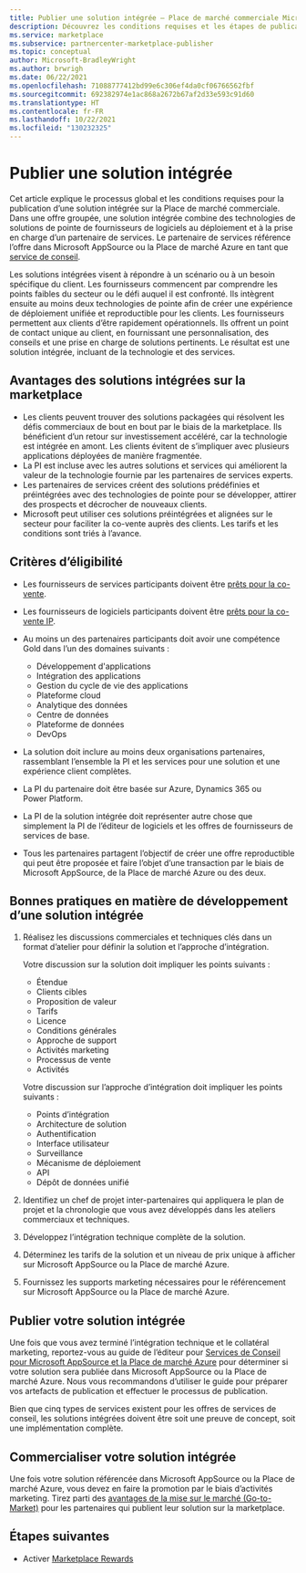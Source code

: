 ```yaml
---
title: Publier une solution intégrée – Place de marché commerciale Microsoft
description: Découvrez les conditions requises et les étapes de publication de solutions intégrées sur Microsoft AppSource et la Place de marché Azure.
ms.service: marketplace
ms.subservice: partnercenter-marketplace-publisher
ms.topic: conceptual
author: Microsoft-BradleyWright
ms.author: brwrigh
ms.date: 06/22/2021
ms.openlocfilehash: 71088777412bd99e6c306ef4da0cf06766562fbf
ms.sourcegitcommit: 692382974e1ac868a2672b67af2d33e593c91d60
ms.translationtype: HT
ms.contentlocale: fr-FR
ms.lasthandoff: 10/22/2021
ms.locfileid: "130232325"
---
```

# <a name="publish-an-integrated-solution"></a>Publier une solution intégrée

Cet article explique le processus global et les conditions requises pour la publication d’une solution intégrée sur la Place de marché commerciale. Dans une offre groupée, une solution intégrée combine des technologies de solutions de pointe de fournisseurs de logiciels au déploiement et à la prise en charge d’un partenaire de services. Le partenaire de services référence l’offre dans Microsoft AppSource ou la Place de marché Azure en tant que [service de conseil](./plan-consulting-service-offer.md).

Les solutions intégrées visent à répondre à un scénario ou à un besoin spécifique du client. Les fournisseurs commencent par comprendre les points faibles du secteur ou le défi auquel il est confronté. Ils intègrent ensuite au moins deux technologies de pointe afin de créer une expérience de déploiement unifiée et reproductible pour les clients. Les fournisseurs permettent aux clients d’être rapidement opérationnels. Ils offrent un point de contact unique au client, en fournissant une personnalisation, des conseils et une prise en charge de solutions pertinents. Le résultat est une solution intégrée, incluant de la technologie et des services.

## <a name="benefits-of-integrated-solutions-in-the-marketplace"></a>Avantages des solutions intégrées sur la marketplace

* Les clients peuvent trouver des solutions packagées qui résolvent les défis commerciaux de bout en bout par le biais de la marketplace. Ils bénéficient d’un retour sur investissement accéléré, car la technologie est intégrée en amont. Les clients évitent de s’impliquer avec plusieurs applications déployées de manière fragmentée.
* La PI est incluse avec les autres solutions et services qui améliorent la valeur de la technologie fournie par les partenaires de services experts.
* Les partenaires de services créent des solutions prédéfinies et préintégrées avec des technologies de pointe pour se développer, attirer des prospects et décrocher de nouveaux clients.
* Microsoft peut utiliser ces solutions préintégrées et alignées sur le secteur pour faciliter la co-vente auprès des clients. Les tarifs et les conditions sont triés à l’avance.

## <a name="eligibility-criteria"></a>Critères d’éligibilité

* Les fournisseurs de services participants doivent être [prêts pour la co-vente](/legal/marketplace/certification-policies#3000-requirements-for-co-sell-status).
* Les fournisseurs de logiciels participants doivent être [prêts pour la co-vente IP](/legal/marketplace/certification-policies#3000-requirements-for-co-sell-status).
* Au moins un des partenaires participants doit avoir une compétence Gold dans l’un des domaines suivants :
    - Développement d'applications
    - Intégration des applications
    - Gestion du cycle de vie des applications
    - Plateforme cloud
    - Analytique des données
    - Centre de données
    - Plateforme de données
    - DevOps

* La solution doit inclure au moins deux organisations partenaires, rassemblant l’ensemble la PI et les services pour une solution et une expérience client complètes.
* La PI du partenaire doit être basée sur Azure, Dynamics 365 ou Power Platform.
* La PI de la solution intégrée doit représenter autre chose que simplement la PI de l’éditeur de logiciels et les offres de fournisseurs de services de base.
* Tous les partenaires partagent l’objectif de créer une offre reproductible qui peut être proposée et faire l’objet d’une transaction par le biais de Microsoft AppSource, de la Place de marché Azure ou des deux.

## <a name="best-practices-when-developing-an-integrated-solution"></a>Bonnes pratiques en matière de développement d’une solution intégrée

1. Réalisez les discussions commerciales et techniques clés dans un format d’atelier pour définir la solution et l’approche d’intégration.

    Votre discussion sur la solution doit impliquer les points suivants :
    * Étendue
    * Clients cibles
    * Proposition de valeur
    * Tarifs
    * Licence
    * Conditions générales
    * Approche de support
    * Activités marketing
    * Processus de vente
    * Activités

    Votre discussion sur l’approche d’intégration doit impliquer les points suivants :
    * Points d’intégration
    * Architecture de solution
    * Authentification
    * Interface utilisateur
    * Surveillance
    * Mécanisme de déploiement
    * API
    * Dépôt de données unifié

2. Identifiez un chef de projet inter-partenaires qui appliquera le plan de projet et la chronologie que vous avez développés dans les ateliers commerciaux et techniques.

3. Développez l’intégration technique complète de la solution.

4. Déterminez les tarifs de la solution et un niveau de prix unique à afficher sur Microsoft AppSource ou la Place de marché Azure.

5. Fournissez les supports marketing nécessaires pour le référencement sur Microsoft AppSource ou la Place de marché Azure.

## <a name="publish-your-integrated-solution"></a>Publier votre solution intégrée

Une fois que vous avez terminé l’intégration technique et le collatéral marketing, reportez-vous au guide de l’éditeur pour [Services de Conseil pour Microsoft AppSource et la Place de marché Azure](./plan-consulting-service-offer.md) pour déterminer si votre solution sera publiée dans Microsoft AppSource ou la Place de marché Azure. Nous vous recommandons d’utiliser le guide pour préparer vos artefacts de publication et effectuer le processus de publication.

Bien que cinq types de services existent pour les offres de services de conseil, les solutions intégrées doivent être soit une preuve de concept, soit une implémentation complète.

## <a name="go-to-market-with-your-integrated-solution"></a>Commercialiser votre solution intégrée

Une fois votre solution référencée dans Microsoft AppSource ou la Place de marché Azure, vous devez en faire la promotion par le biais d’activités marketing. Tirez parti des [avantages de la mise sur le marché (Go-to-Market)](./gtm-your-marketplace-benefits.md#list-trial-and-consulting-benefits) pour les partenaires qui publient leur solution sur la marketplace.

## <a name="next-steps"></a>Étapes suivantes

- Activer [Marketplace Rewards](marketplace-rewards.md)

